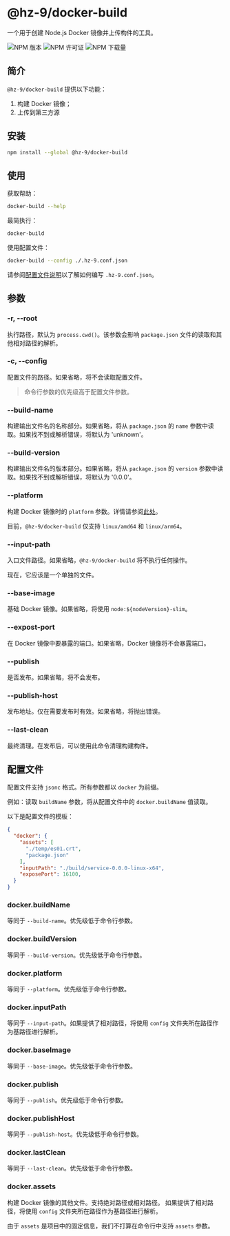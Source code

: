 # @hz-9/docker-build

一个用于创建 Node.js Docker 镜像并上传构件的工具。

![NPM 版本][npm-version-url] ![NPM 许可证][npm-license-url] ![NPM 下载量][npm-downloads-url]

[npm-version-url]: https://img.shields.io/npm/v/@hz-9/docker-build
[npm-license-url]: https://img.shields.io/npm/l/@hz-9/docker-build
[npm-downloads-url]: https://img.shields.io/npm/d18m/@hz-9/docker-build

## 简介

`@hz-9/docker-build` 提供以下功能：

1. 构建 Docker 镜像；
2. 上传到第三方源

## 安装

``` bash
npm install --global @hz-9/docker-build
```

## 使用

获取帮助：

``` bash
docker-build --help
```

最简执行：

``` bash
docker-build
```

使用配置文件：

``` bash
docker-build --config ./.hz-9.conf.json
```

请参阅[配置文件说明](#配置文件)以了解如何编写 `.hz-9.conf.json`。

## 参数

### -r, --root

执行路径，默认为 `process.cwd()`。该参数会影响 `package.json` 文件的读取和其他相对路径的解析。

### -c, --config

配置文件的路径。如果省略，将不会读取配置文件。

> 命令行参数的优先级高于配置文件参数。

### --build-name

构建输出文件名的名称部分。如果省略，将从 `package.json` 的 `name` 参数中读取。如果找不到或解析错误，将默认为 'unknown'。

### --build-version

构建输出文件名的版本部分。如果省略，将从 `package.json` 的 `version` 参数中读取。如果找不到或解析错误，将默认为 '0.0.0'。

### --platform

构建 Docker 镜像时的 `platform` 参数。详情请参阅[此处](https://docs.docker.com/build/building/multi-platform/)。

目前，`@hz-9/docker-build` 仅支持 `linux/amd64` 和 `linux/arm64`。

### --input-path

入口文件路径。如果省略，`@hz-9/docker-build` 将不执行任何操作。

现在，它应该是一个单独的文件。

### --base-image

基础 Docker 镜像。如果省略，将使用 `node:${nodeVersion}-slim`。

### --expost-port

在 Docker 镜像中要暴露的端口。如果省略，Docker 镜像将不会暴露端口。

### --publish

是否发布。如果省略，将不会发布。
<!-- TODO 补充一个 Nexus 发布私有 Docker Repository 的文档。 -->

### --publish-host

发布地址。仅在需要发布时有效。如果省略，将抛出错误。

### --last-clean

最终清理。在发布后，可以使用此命令清理构建构件。

## 配置文件

配置文件支持 `jsonc` 格式。所有参数都以 `docker` 为前缀。

例如：读取 `buildName` 参数，将从配置文件中的 `docker.buildName` 值读取。

以下是配置文件的模板：

``` json
{
  "docker": {
    "assets": [
      "./temp/es01.crt",
      "package.json"
    ],
    "inputPath": "./build/service-0.0.0-linux-x64",
    "exposePort": 16100,
  }
}

```

### docker.buildName

等同于 `--build-name`。优先级低于命令行参数。

### docker.buildVersion

等同于 `--build-version`。优先级低于命令行参数。

### docker.platform

等同于 `--platform`。优先级低于命令行参数。

### docker.inputPath

等同于 `--input-path`。如果提供了相对路径，将使用 `config` 文件夹所在路径作为基路径进行解析。

### docker.baseImage

等同于 `--base-image`。优先级低于命令行参数。

### docker.publish

等同于 `--publish`。优先级低于命令行参数。

### docker.publishHost

等同于 `--publish-host`。优先级低于命令行参数。

### docker.lastClean

等同于 `--last-clean`。优先级低于命令行参数。

### docker.assets

构建 Docker 镜像的其他文件。支持绝对路径或相对路径。
如果提供了相对路径，将使用 `config` 文件夹所在路径作为基路径进行解析。

由于 `assets` 是项目中的固定信息，我们不打算在命令行中支持 `assets` 参数。
